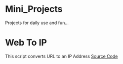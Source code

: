 # Mini_Projects
Projects for daily use and fun...

# Web To IP  
This script converts URL to an IP Address 
[Source Code](web_to_ip.py)
